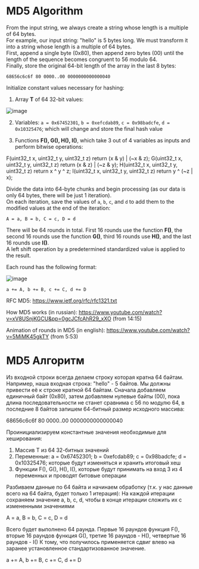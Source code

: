 # MD5 Algorithm

From the input string, we always create a string whose length is a multiple of 64 bytes.  
For example, our input string: "hello" is 5 bytes long. We must transform it into a string whose length is a multiple of 64 bytes.  
First, append a single byte (0x80), then append zero bytes (00) until the length of the sequence becomes congruent to 56 modulo 64.  
Finally, store the original 64-bit length of the array in the last 8 bytes:

```
68656c6c6f 80 0000..00 0000000000000040
```

Initialize constant values necessary for hashing:

1. Array **T** of 64 32-bit values:

![image](https://github.com/user-attachments/assets/ca5bbfc2-2c2b-4cad-a2c5-6325ecc1ac0a)


2. Variables: `a = 0x67452301`, `b = 0xefcdab89`, `c = 0x98badcfe`, `d = 0x10325476`; which will change and store the final hash value

3. Functions **F(), G(), H(), I()**, which take 3 out of 4 variables as inputs and perform bitwise operations:

F(uint32_t x, uint32_t y, uint32_t z) return (x & y) | (~x & z);
G(uint32_t x, uint32_t y, uint32_t z) return (x & z) | (~z & y);
H(uint32_t x, uint32_t y, uint32_t z) return x ^ y ^ z;
I(uint32_t x, uint32_t y, uint32_t z) return y ^ (~z | x);

Divide the data into 64-byte chunks and begin processing (as our data is only 64 bytes, there will be just 1 iteration).  
On each iteration, save the values of `a`, `b`, `c`, and `d` to add them to the modified values at the end of the iteration:

```
A = a, B = b, C = c, D = d
```

There will be 64 rounds in total. First 16 rounds use the function **F()**, the second 16 rounds use the function **G()**, third 16 rounds use **H()**, and the last 16 rounds use **I()**.  
A left shift operation by a predetermined standardized value is applied to the result.

Each round has the following format:

![image](https://github.com/user-attachments/assets/2f6a0952-eedf-41a4-b547-365f44df1962)



```
a += A, b += B, c += C, d += D
```


RFC MD5:
https://www.ietf.org/rfc/rfc1321.txt

How MD5 works (in russian):
https://www.youtube.com/watch?v=xV8USnjKGCU&pp=0gcJCfcAhR29_xXO (from 14:15)

Animation of rounds in MD5 (in english):
https://www.youtube.com/watch?v=5MiMK45gkTY (from 5:53)


# MD5 Алгоритм

Из входной строки всегда делаем строку которая кратна 64 байтам.
Например, наша входная строка: "hello" - 5 байтов. Мы должны привести её к строке кратной 64 байтам.
Сначала добавляем единичный байт (0х80), затем добавляем нулевые байты (00), пока длина последовательности не станет сравнима с 56 по модулю 64,
в последние 8 байтов запишем 64-битный размер исходного массива:

68656c6c6f 80 0000..00 0000000000000040

Проинициализируем константные значения необходимые для хеширования:

1. Массив T из 64 32-битных значений
2. Переменные: a = 0x67452301; b = 0xefcdab89; c = 0x98badcfe; d = 0x10325476; которые будут изменяться и хранить итоговый хеш
3. Функции F(), G(), H(), I(), которые будут принимать на вход 3 из 4 переменных и проводят битовые операции

Разбиваем данные по 64 байта и начинаем обработку (т.к. у нас данные всего на 64 байта, будет только 1 итерация):
На каждой итерации сохраняем значение a, b, c, d, чтобы в конце итерации сложить их с измененными значениями

A = a, B = b, C = c, D = d

Всего будет выполнено 64 раунда. Первые 16 раундов функция F(), вторые 16 раундов функция G(), третие 16 раундов - H(), четвертые 16 раундов - I()
К тому, что получилось применяется сдвиг влево на заранее установленное стандартизованное значение.

a += A, b += B, c += C, d += D
